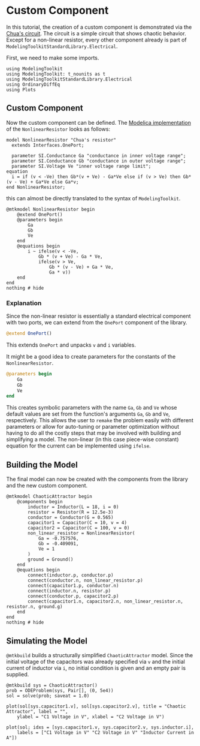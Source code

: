 # Custom Component

In this tutorial, the creation of a custom component is demonstrated via the [Chua's circuit](https://en.wikipedia.org/wiki/Chua%27s_circuit).
The circuit is a simple circuit that shows chaotic behavior.
Except for a non-linear resistor, every other component already is part of `ModelingToolkitStandardLibrary.Electrical`.

First, we need to make some imports.

```@example components
using ModelingToolkit
using ModelingToolkit: t_nounits as t
using ModelingToolkitStandardLibrary.Electrical
using OrdinaryDiffEq
using Plots
```

## Custom Component

Now the custom component can be defined.
The [Modelica implementation](https://www.maplesoft.com/documentation_center/online_manuals/modelica/Modelica_Electrical_Analog_Examples_Utilities.html#Modelica.Electrical.Analog.Examples.Utilities.NonlinearResistor) of the `NonlinearResistor` looks as follows:

```Modelica
model NonlinearResistor "Chua's resistor"
  extends Interfaces.OnePort;

  parameter SI.Conductance Ga "conductance in inner voltage range";
  parameter SI.Conductance Gb "conductance in outer voltage range";
  parameter SI.Voltage Ve "inner voltage range limit";
equation
  i = if (v < -Ve) then Gb*(v + Ve) - Ga*Ve else if (v > Ve) then Gb*(v - Ve) + Ga*Ve else Ga*v;
end NonlinearResistor;
```

this can almost be directly translated to the syntax of `ModelingToolkit`.

```@example components
@mtkmodel NonlinearResistor begin
    @extend OnePort()
    @parameters begin
        Ga
        Gb
        Ve
    end
    @equations begin
        i ~ ifelse(v < -Ve,
            Gb * (v + Ve) - Ga * Ve,
            ifelse(v > Ve,
                Gb * (v - Ve) + Ga * Ve,
                Ga * v))
    end
end
nothing # hide
```

### Explanation

Since the non-linear resistor is essentially a standard electrical component with two ports, we can extend from the `OnePort` component of the library.

```julia
@extend OnePort()
```

This extends `OnePort` and unpacks `v` and `i` variables.

It might be a good idea to create parameters for the constants of the `NonlinearResistor`.

```julia
@parameters begin
    Ga
    Gb
    Ve
end
```

This creates symbolic parameters with the name `Ga`, `Gb` and `Ve` whose default values are set from the function's arguments `Ga`, `Gb` and `Ve`, respectively.
This allows the user to `remake` the problem easily with different parameters or allow for auto-tuning or parameter optimization without having to do all the costly steps that may be involved with building and simplifying a model.
The non-linear (in this case piece-wise constant) equation for the current can be implemented using `ifelse`.

## Building the Model

The final model can now be created with the components from the library and the new custom component.

```@example components
@mtkmodel ChaoticAttractor begin
    @components begin
        inductor = Inductor(L = 18, i = 0)
        resistor = Resistor(R = 12.5e-3)
        conductor = Conductor(G = 0.565)
        capacitor1 = Capacitor(C = 10, v = 4)
        capacitor2 = Capacitor(C = 100, v = 0)
        non_linear_resistor = NonlinearResistor(
            Ga = -0.757576,
            Gb = -0.409091,
            Ve = 1
        )
        ground = Ground()
    end
    @equations begin
        connect(inductor.p, conductor.p)
        connect(conductor.n, non_linear_resistor.p)
        connect(capacitor1.p, conductor.n)
        connect(inductor.n, resistor.p)
        connect(conductor.p, capacitor2.p)
        connect(capacitor1.n, capacitor2.n, non_linear_resistor.n, resistor.n, ground.g)
    end
end
nothing # hide
```

## Simulating the Model

`@mtkbuild` builds a structurally simplified `ChaoticAttractor` model.
Since the initial voltage of the capacitors was already specified via `v` and the initial current of inductor via `i`, no initial condition is given and an empty pair is supplied.

```@example components
@mtkbuild sys = ChaoticAttractor()
prob = ODEProblem(sys, Pair[], (0, 5e4))
sol = solve(prob; saveat = 1.0)

plot(sol[sys.capacitor1.v], sol[sys.capacitor2.v], title = "Chaotic Attractor", label = "",
    ylabel = "C1 Voltage in V", xlabel = "C2 Voltage in V")
```

```@example components
plot(sol; idxs = [sys.capacitor1.v, sys.capacitor2.v, sys.inductor.i],
    labels = ["C1 Voltage in V" "C2 Voltage in V" "Inductor Current in A"])
```
